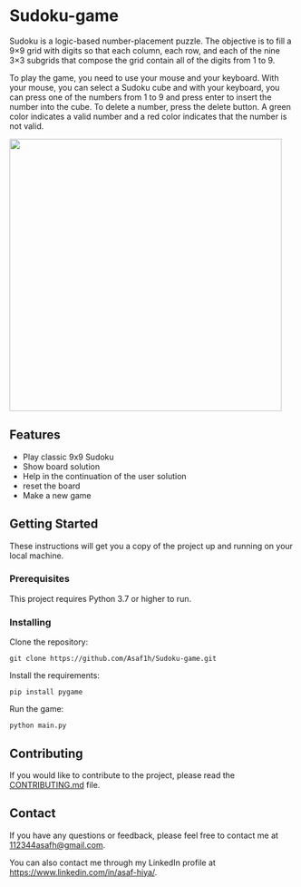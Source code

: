# Sudoku-game

Sudoku is a logic-based number-placement puzzle. The objective is to fill a 9×9 grid with digits so that each column, each row, and each of the nine 3×3 subgrids that compose the grid contain all of the digits from 1 to 9.

To play the game, you need to use your mouse and your keyboard. With your mouse, you can select a Sudoku cube and with your keyboard, you can press one of the numbers from 1 to 9 and press enter to insert the number into the cube. To delete a number, press the delete button.
A green color indicates a valid number and a red color indicates that the number is not valid.

<img src="https://user-images.githubusercontent.com/88323673/220897042-552978d1-d0fb-40a7-9de6-39069f4b2082.gif" width="480">


## Features
- Play classic 9x9 Sudoku
- Show board solution
- Help in the continuation of the user solution
- reset the board
- Make a new game

## Getting Started

These instructions will get you a copy of the project up and running on your local machine.

### Prerequisites

This project requires Python 3.7 or higher to run.

### Installing

Clone the repository:

```
git clone https://github.com/Asaf1h/Sudoku-game.git
```

Install the requirements:

```
pip install pygame

```

Run the game:

```
python main.py
```

## Contributing

If you would like to contribute to the project, please read the [CONTRIBUTING.md](https://github.com/[username]/Sudoku/blob/master/CONTRIBUTING.md) file.

## Contact

If you have any questions or feedback, please feel free to contact me at 112344asafh@gmail.com.

You can also contact me through my LinkedIn profile at https://www.linkedin.com/in/asaf-hiya/.
